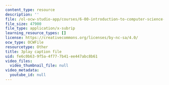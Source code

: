 ```yaml
---
content_type: resource
description: ''
file: /ol-ocw-studio-app/courses/6-00-introduction-to-computer-science-and-programming-fall-2008/fe6c0b639f5a4f777b41ee447abc8b61_Pfo7r6bjSqI.srt
file_size: 47900
file_type: application/x-subrip
learning_resource_types: []
license: https://creativecommons.org/licenses/by-nc-sa/4.0/
ocw_type: OCWFile
resourcetype: Other
title: 3play caption file
uid: fe6c0b63-9f5a-4f77-7b41-ee447abc8b61
video_files:
  video_thumbnail_file: null
video_metadata:
  youtube_id: null
---
```

